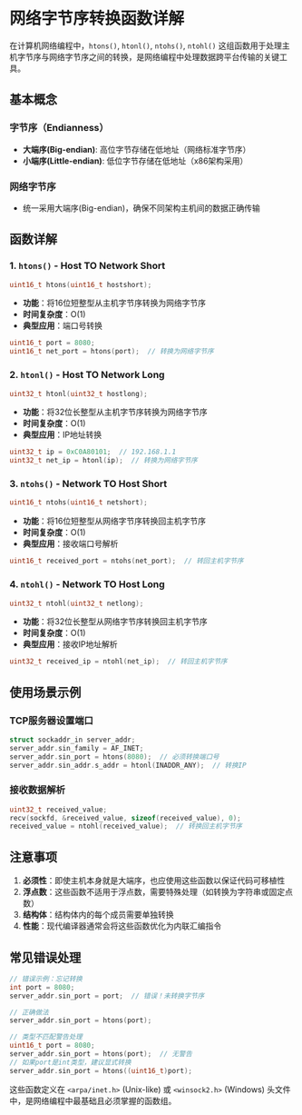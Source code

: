 # 网络字节序转换函数详解

在计算机网络编程中，`htons()`, `htonl()`, `ntohs()`, `ntohl()` 这组函数用于处理主机字节序与网络字节序之间的转换，是网络编程中处理数据跨平台传输的关键工具。

## 基本概念

### 字节序（Endianness）
- **大端序(Big-endian)**: 高位字节存储在低地址（网络标准字节序）
- **小端序(Little-endian)**: 低位字节存储在低地址（x86架构采用）

### 网络字节序
- 统一采用大端序(Big-endian)，确保不同架构主机间的数据正确传输

## 函数详解

### 1. `htons()` - Host TO Network Short
```c
uint16_t htons(uint16_t hostshort);
```
- **功能**：将16位短整型从主机字节序转换为网络字节序
- **时间复杂度**：O(1)
- **典型应用**：端口号转换
```c
uint16_t port = 8080;
uint16_t net_port = htons(port);  // 转换为网络字节序
```

### 2. `htonl()` - Host TO Network Long
```c
uint32_t htonl(uint32_t hostlong);
```
- **功能**：将32位长整型从主机字节序转换为网络字节序
- **时间复杂度**：O(1)
- **典型应用**：IP地址转换
```c
uint32_t ip = 0xC0A80101;  // 192.168.1.1
uint32_t net_ip = htonl(ip);  // 转换为网络字节序
```

### 3. `ntohs()` - Network TO Host Short
```c
uint16_t ntohs(uint16_t netshort);
```
- **功能**：将16位短整型从网络字节序转换回主机字节序
- **时间复杂度**：O(1)
- **典型应用**：接收端口号解析
```c
uint16_t received_port = ntohs(net_port);  // 转回主机字节序
```

### 4. `ntohl()` - Network TO Host Long
```c
uint32_t ntohl(uint32_t netlong);
```
- **功能**：将32位长整型从网络字节序转换回主机字节序
- **时间复杂度**：O(1)
- **典型应用**：接收IP地址解析
```c
uint32_t received_ip = ntohl(net_ip);  // 转回主机字节序
```

## 使用场景示例

### TCP服务器设置端口
```c
struct sockaddr_in server_addr;
server_addr.sin_family = AF_INET;
server_addr.sin_port = htons(8080);  // 必须转换端口号
server_addr.sin_addr.s_addr = htonl(INADDR_ANY);  // 转换IP
```

### 接收数据解析
```c
uint32_t received_value;
recv(sockfd, &received_value, sizeof(received_value), 0);
received_value = ntohl(received_value);  // 转换回主机字节序
```

## 注意事项

1. **必须性**：即使主机本身就是大端序，也应使用这些函数以保证代码可移植性
2. **浮点数**：这些函数不适用于浮点数，需要特殊处理（如转换为字符串或固定点数）
3. **结构体**：结构体内的每个成员需要单独转换
4. **性能**：现代编译器通常会将这些函数优化为内联汇编指令

## 常见错误处理

```c
// 错误示例：忘记转换
int port = 8080;
server_addr.sin_port = port;  // 错误！未转换字节序

// 正确做法
server_addr.sin_port = htons(port);

// 类型不匹配警告处理
uint16_t port = 8080;
server_addr.sin_port = htons(port);  // 无警告
// 如果port是int类型，建议显式转换
server_addr.sin_port = htons((uint16_t)port);
```

这些函数定义在 `<arpa/inet.h>` (Unix-like) 或 `<winsock2.h>` (Windows) 头文件中，是网络编程中最基础且必须掌握的函数组。